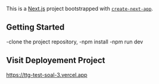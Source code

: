 This is a [Next.js](https://nextjs.org/) project bootstrapped with [`create-next-app`](https://github.com/vercel/next.js/tree/canary/packages/create-next-app).

## Getting Started

-clone the project repository,
-npm install
-npm run dev

## Visit Deployement Project

https://ttg-test-soal-3.vercel.app



